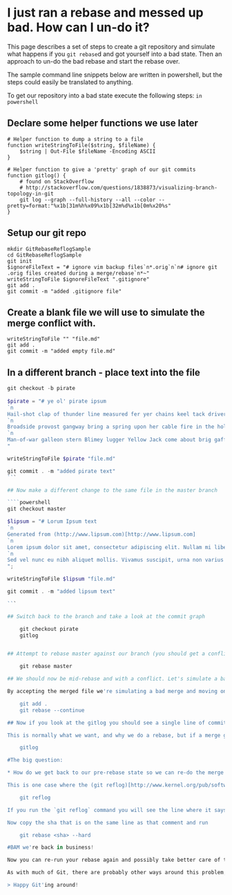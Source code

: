# I just ran a rebase and messed up bad. How can I un-do it?

This page describes a set of steps to create a git repository and simulate what happens if you `git rebase`d and got yourself into a bad state. Then an approach to un-do the bad rebase and start the rebase over.

The sample command line snippets below are written in powershell, but the steps could easily be translated to anything.

To get our repository into a bad state execute the following steps: `in powershell`

## Declare some helper functions we use later

	# Helper function to dump a string to a file
	function writeStringToFile($string, $fileName) {
		$string | Out-File $fileName -Encoding ASCII
	}
	
	# Helper function to give a 'pretty' graph of our git commits
	function gitlog() {
		# found on StackOverflow
		# http://stackoverflow.com/questions/1838873/visualizing-branch-topology-in-git
		git log --graph --full-history --all --color --pretty=format:"%x1b[31m%h%x09%x1b[32m%d%x1b[0m%x20%s"
	}

## Setup our git repo

	mkdir GitRebaseReflogSample
	cd GitRebaseReflogSample
	git init
	$ignoreFileText = "# ignore vim backup files`n*.orig`n`n# ignore git .orig files created during a merge/rebase`n*~"
	writeStringToFile $ignoreFileText ".gitignore"
	git add .
	git commit -m "added .gitignore file"

## Create a blank file we will use to simulate the merge conflict with.

	writeStringToFile "" "file.md"
	git add .
	git commit -m "added empty file.md"

## In a different branch - place text into the file


````powershell
git checkout -b pirate
	
$pirate = "# ye ol' pirate ipsum
`n
Hail-shot clap of thunder line measured fer yer chains keel tack driver fluke case shot sutler. Hang the jib black jack deadlights coffer bilge rat chandler execution dock tackle rope's end Barbary Coast. Scourge of the seven seas fire in the hole interloper smartly black jack tender brigantine Arr hang the jib poop deck.
`n
Broadside provost gangway bring a spring upon her cable fire in the hole heave down knave execution dock overhaul cable. Reef rigging rutters hornswaggle scallywag shrouds gaff handsomely spyglass mutiny. Overhaul fire ship lass furl nipperkin lugger wherry grog blossom spirits mutiny. 
`n
Man-of-war galleon stern Blimey lugger Yellow Jack come about brig gaff scuttle. Grog crow's nest avast Cat o'nine tails jack run a shot across the bow broadside chase cutlass hardtack. Heave to fluke Sink me yawl driver pink cackle fruit take a caulk Pirate Round Letter of Marque.
"

writeStringToFile $pirate "file.md"

git commit . -m "added pirate text"
```

## Now make a different change to the same file in the master branch

````powershell
git checkout master

$lipsum = "# Lorum Ipsum text
`n
Generated from (http://www.lipsum.com)[http://www.lipsum.com]
`n
Lorem ipsum dolor sit amet, consectetur adipiscing elit. Nullam mi libero, fringilla vitae cursus eget, volutpat a massa. Cras at lorem in libero pretium rutrum quis sed nisl. Donec tempus est sit amet nibh consequat vitae pulvinar justo bibendum. Sed in mattis urna. Mauris id nisi metus. Ut porta lectus sed leo ullamcorper eget consequat elit laoreet. Maecenas placerat gravida nibh, ac porttitor leo malesuada sit amet. Pellentesque nisl sapien, blandit eget bibendum at, tincidunt sit amet elit. Vivamus eu lacus leo. Vivamus vitae metus ac nunc congue pretium. Morbi tempor ante vel velit viverra tempus. Nam dapibus diam et eros tincidunt congue. Sed rutrum ultricies laoreet. Nunc faucibus elementum eros, non vestibulum nulla fringilla sed. Aenean turpis enim, ornare et porta sed, porttitor in quam.
`n
Sed vel nunc eu nibh aliquet mollis. Vivamus suscipit, urna non varius lacinia, dolor purus rhoncus ipsum, nec fringilla quam urna ac orci. Proin fringilla tristique ultrices. Pellentesque ac magna nibh. Phasellus magna eros, dignissim ut tristique in, congue sed ipsum. In blandit tincidunt urna, id placerat turpis scelerisque at. Pellentesque nec nisl id metus vehicula pharetra vel malesuada lorem. Vivamus faucibus purus ut leo fringilla posuere. Aliquam adipiscing, erat ac ultricies congue, nunc nulla lacinia magna, nec bibendum purus velit eu neque. Vivamus a nunc id risus tincidunt eleifend quis id lorem.
";

writeStringToFile $lipsum "file.md"

git commit . -m "added lipsum text"

```

## Switch back to the branch and take a look at the commit graph

	git checkout pirate
	gitlog


## Attempt to rebase master against our branch (you should get a conflict)

	git rebase master

## We should now be mid-rebase and with a conflict. Let's simulate a bad merge.

By accepting the merged file we're simulating a bad merge and moving on through the rebase.

	git add .
	git rebase --continue

## Now if you look at the gitlog you should see a single line of commits.

This is normally what we want, and why we do a rebase, but if a merge goes bad and you want to un-do, looking at this graph you might be wondering. `How can I un-do this whole thing and start over?`

	gitlog

#The big question:

* How do we get back to our pre-rebase state so we can re-do the merge (but better)?

This is one case where the (git reflog)[http://www.kernel.org/pub/software/scm/git/docs/git-reflog.html] comes in extremely handy.

	git reflog

If you run the `git reflog` command you will see the line where it says `checkout: moving from master to pirate` this is the point in time we would like to restore our state back (just before the rebase happened).

Now copy the sha that is on the same line as that comment and run

	git rebase <sha> --hard

#BAM we're back in business!

Now you can re-run your rebase again and possibly take better care of the merge this time around.

As with much of Git, there are probably other ways around this problem, I'd love to hear if you have a different approach.

> Happy Git'ing around!
